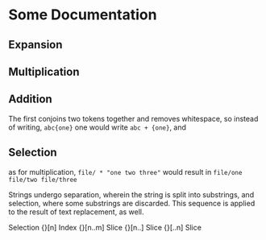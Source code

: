 Some Documentation
==================

Expansion
---------

Multiplication
--------------

Addition
--------

The first conjoins two tokens together and removes whitespace,
so instead of writing, `abc{one}` one would write `abc + {one}`, and

Selection
---------

as for multiplication, `file/ * "one two three"` would result in 
`file/one file/two file/three`

Strings undergo separation, wherein the string is split into
substrings, and selection, where some substrings are discarded.
This sequence is applied to the result of text replacement, as well.

Selection
    {}[n]       Index
    {}[n..m]    Slice 
    {}[n..]     Slice 
    {}[..n]     Slice
